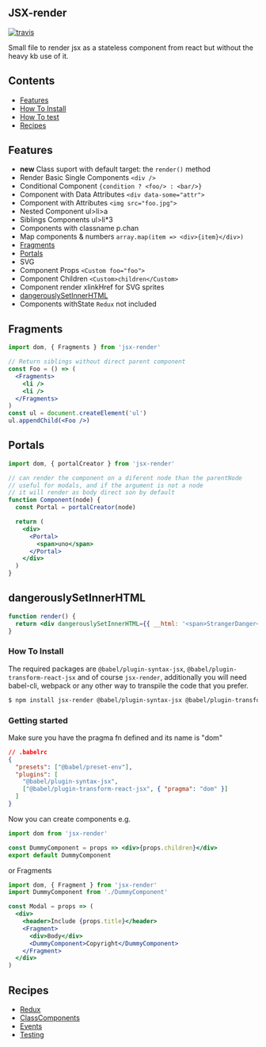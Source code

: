 ## JSX-render

[![travis](https://travis-ci.org/alecsgone/jsx-render.svg?branch=master)](https://travis-ci.org/alecsgone/jsx-render)

Small file to render jsx as a stateless component from react but without the heavy kb use of it.

## Contents

- [Features](#features)
- [How To Install](#how-to-install)
- [How To test](#recipes)
- [Recipes](#recipes)

## Features

- **new** Class suport with default target: the `render()` method
- Render Basic Single Components `<div />`
- Conditional Component `{condition ? <foo/> : <bar/>}`
- Component with Data Attributes `<div data-some="attr">`
- Component with Attributes `<img src="foo.jpg">`
- Nested Component ul>li>a
- Siblings Components ul>li\*3
- Components with classname p.chan
- Map components & numbers `array.map(item => <div>{item}</div>)`
- [Fragments](#fragments)
- [Portals](#portals)
- SVG
- Component Props `<Custom foo="foo">`
- Component Children `<Custom>children</Custom>`
- Component render xlinkHref for SVG sprites
- [dangerouslySetInnerHTML](#dangerouslysetinnerhtml)
- Components withState `Redux` not included

## Fragments

```jsx
import dom, { Fragments } from 'jsx-render'

// Return siblings without direct parent component
const Foo = () => (
  <Fragments>
    <li />
    <li />
  </Fragments>
)
const ul = document.createElement('ul')
ul.appendChild(<Foo />)
```

## Portals

```jsx
import dom, { portalCreator } from 'jsx-render'

// can render the component on a diferent node than the parentNode
// useful for modals, and if the argument is not a node
// it will render as body direct son by default
function Component(node) {
  const Portal = portalCreator(node)

  return (
    <div>
      <Portal>
        <span>uno</span>
      </Portal>
    </div>
  )
}
```

## dangerouslySetInnerHTML

```jsx
function render() {
  return <div dangerouslySetInnerHTML={{ __html: '<span>StrangerDanger</span>' }} />
}
```

### How To Install

The required packages are `@babel/plugin-syntax-jsx`, `@babel/plugin-transform-react-jsx` and of course `jsx-render`, additionally you will need babel-cli, webpack or any other way to transpile the code that you prefer.

```sh
$ npm install jsx-render @babel/plugin-syntax-jsx @babel/plugin-transform-react-jsx
```

### Getting started

Make sure you have the pragma fn defined and its name is "dom"

```json
// .babelrc
{
  "presets": ["@babel/preset-env"],
  "plugins": [
    "@babel/plugin-syntax-jsx",
    ["@babel/plugin-transform-react-jsx", { "pragma": "dom" }]
  ]
}
```

Now you can create components e.g.

```jsx
import dom from 'jsx-render'

const DummyComponent = props => <div>{props.children}</div>
export default DummyComponent
```

or Fragments

```jsx
import dom, { Fragment } from 'jsx-render'
import DummyComponent from './DummyComponent'

const Modal = props => (
  <div>
    <header>Include {props.title}</header>
    <Fragment>
      <div>Body</div>
      <DummyComponent>Copyright</DummyComponent>
    </Fragment>
  </div>
)
```

## Recipes

- [Redux](recipes/redux.md)
- [ClassComponents](recipes/classComponents.md)
- [Events](recipes/events.md)
- [Testing](recipes/testing.md)
